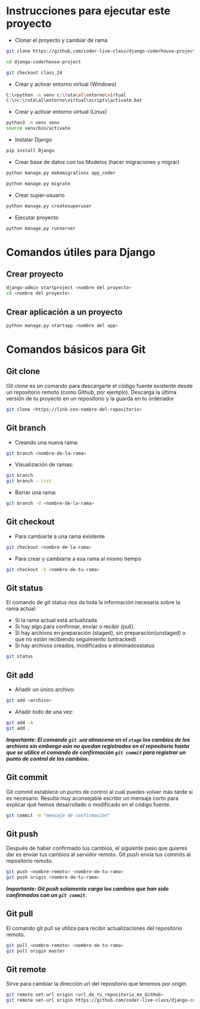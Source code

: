 # Instrucciones para ejecutar este proyecto

- Clonar el proyecto y cambiar de rama
```bash
git clone https://github.com/coder-live-class/django-coderhouse-project.git

cd django-coderhouse-project

git checkout class_24

```

- Crear y activar entorno virtual (Windows)
```bash
C:\>python -m venv c:\ruta\al\entorno\virtual
C:\>c:\ruta\al\entorno\virtual\scripts\activate.bat
```

- Crear y activar entorno virtual (Linux)
```bash
python3 -m venv venv
source venv/bin/activate
```
- Instalar Django
```bash
pip install Django
```

- Crear base de datos con los Modelos (hacer migraciones y migrar)
```bash
python manage.py makemigrations app_coder

python manage.py migrate
```

- Crear super-usuario
```bash
python manage.py createsuperuser
```

- Ejecutar proyecto
```bash
python manage.py runserver
```
# Comandos útiles para Django

## Crear proyecto
```bash
django-admin startproject <nombre del proyecto>
cd <nombre del proyecto>
```
## Crear aplicación a un proyecto
```bash
python manage.py startapp <nombre del app>
```
# Comandos básicos para Git

## Git clone
Git clone es un comando para descargarte el código fuente existente desde un repositorio remoto (como Github, por ejemplo). Descarga la última versión de tu proyecto en un repositorio y la guarda en tu ordenador
```bash
git clone <https://link-con-nombre-del-repositorio>
```

## Git branch
- Creando una nueva rama:
```bash
git branch <nombre-de-la-rama>

```
- Visualización de ramas:
```bash
git branch
git branch --list
```
- Borrar una rama:
```bash
git branch -d <nombre-de-la-rama>
```

## Git checkout
- Para cambiarte a una rama existente
```bash
git checkout <nombre-de-la-rama>
```
- Para crear y cambiarte a esa rama al mismo tiempo
```bash
git checkout -b <nombre-de-tu-rama>

```

## Git status
El comando de git status nos da toda la información necesaria sobre la rama actual:
- Si la rama actual está actualizada
- Si hay algo para confirmar, enviar o recibir (pull).
- Si hay archivos en preparación (staged), sin preparación(unstaged) o que no están recibiendo seguimiento (untracked)
- Si hay archivos creados, modificados o eliminadosstatus
```bash
git status
```

## Git add
- Añadir un único archivo:
```bash
git add <archivo>
```

- Añadir todo de una vez:
```bash
git add -A
git add .
```
***Importante: El comando ``git add`` almacena en el ``stage`` los cambios de los archivos sin embargo aún no quedan registrados en el repositorio hasta que se utilice el comando de confirmación ``git commit`` para registrar un punto de control de los cambios.***

## Git commit
Git commit establece un punto de control al cual puedes volver más tarde si es necesario.
Resulta muy aconsejable escribir un mensaje corto para explicar qué hemos desarrollado o modificado en el código fuente.

```bash
git commit -m "mensaje de confirmación"
```

## Git push
Después de haber confirmado tus cambios, el siguiente paso que quieres dar es enviar tus cambios al servidor remoto. Git push envía tus commits al repositorio remoto.
```bash
git push <nombre-remoto> <nombre-de-tu-rama>
git push origin <nombre-de-tu-rama>
```
***Importante: Git push solamente carga los cambios que han sido confirmados con un ``git commit``.***

## Git pull
El comando git pull se utiliza para recibir actualizaciones del repositorio remoto.
```bash
git pull <nombre-remoto> <nombre-de-tu-rama>
git pull origin master
```
## Git remote
Sirve para cambiar la dirección url del repositorio que tenemos por origin.
```bash
git remote set-url origin <url_de_tu_repositorio_en_GitHub>
git remote set-url origin https://github.com/coder-live-class/django-coderhouse-project.git
```